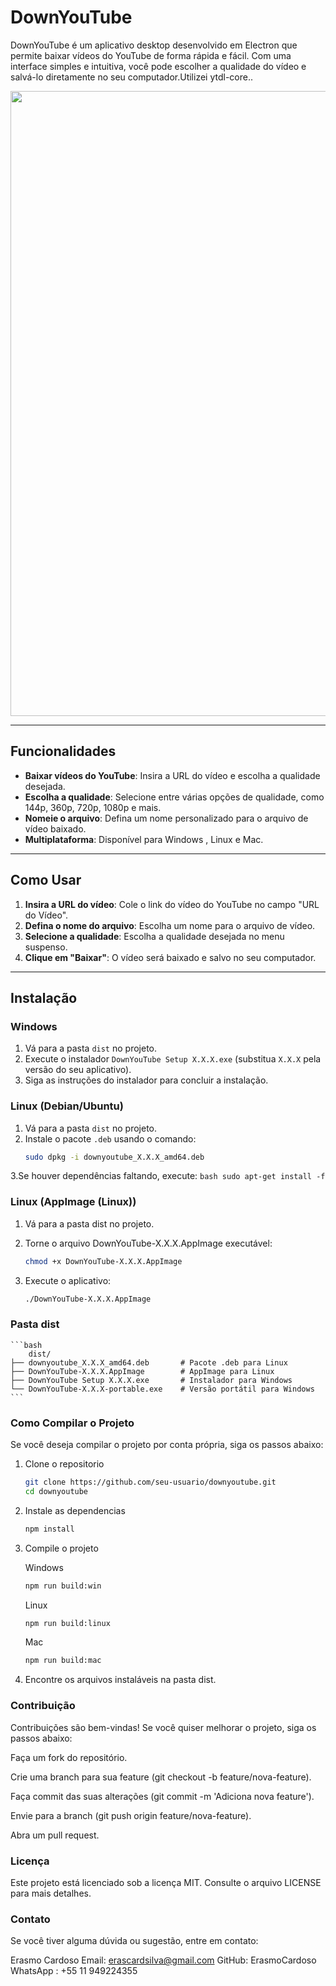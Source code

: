 # DownYouTube

DownYouTube é um aplicativo desktop desenvolvido em Electron que permite baixar vídeos do YouTube de forma rápida e fácil. Com uma interface simples e intuitiva, você pode escolher a qualidade do vídeo e salvá-lo diretamente no seu computador.Utilizei ytdl-core..

<img width = "1000px" src="https://github.com/user-attachments/assets/defeb61b-562c-4624-af3e-108227d73d7c">


---

## Funcionalidades

- **Baixar vídeos do YouTube**: Insira a URL do vídeo e escolha a qualidade desejada.
- **Escolha a qualidade**: Selecione entre várias opções de qualidade, como 144p, 360p, 720p, 1080p e mais.
- **Nomeie o arquivo**: Defina um nome personalizado para o arquivo de vídeo baixado.
- **Multiplataforma**: Disponível para Windows , Linux e Mac.

---

## Como Usar

1. **Insira a URL do vídeo**: Cole o link do vídeo do YouTube no campo "URL do Vídeo".
2. **Defina o nome do arquivo**: Escolha um nome para o arquivo de vídeo.
3. **Selecione a qualidade**: Escolha a qualidade desejada no menu suspenso.
4. **Clique em "Baixar"**: O vídeo será baixado e salvo no seu computador.

---

## Instalação

### Windows

1. Vá para a pasta `dist` no  projeto.
2. Execute o instalador `DownYouTube Setup X.X.X.exe` (substitua `X.X.X` pela versão do seu aplicativo).
3. Siga as instruções do instalador para concluir a instalação.

### Linux (Debian/Ubuntu)

1. Vá para a pasta `dist` no  projeto.
2. Instale o pacote `.deb` usando o comando:
   ```bash
   sudo dpkg -i downyoutube_X.X.X_amd64.deb
   ```
3.Se houver dependências faltando, execute:
    ```bash
    sudo apt-get install -f
    ```
### Linux (AppImage (Linux))  

1. Vá para a pasta dist no projeto.

2. Torne o arquivo DownYouTube-X.X.X.AppImage executável:
    ```bash
    chmod +x DownYouTube-X.X.X.AppImage
    ```

3. Execute o aplicativo:
    ```bash
    ./DownYouTube-X.X.X.AppImage
    ```
### Pasta dist
    ```bash
        dist/
    ├── downyoutube_X.X.X_amd64.deb       # Pacote .deb para Linux
    ├── DownYouTube-X.X.X.AppImage        # AppImage para Linux
    ├── DownYouTube Setup X.X.X.exe       # Instalador para Windows
    └── DownYouTube-X.X.X-portable.exe    # Versão portátil para Windows
    ``` 

### Como Compilar o Projeto

Se você deseja compilar o projeto por conta própria, siga os passos abaixo:

1. Clone o repositorio

    ```bash
    git clone https://github.com/seu-usuario/downyoutube.git
    cd downyoutube
    ```
2. Instale as dependencias

    ```bash
    npm install
    ```
3. Compile o projeto

    Windows
    ```bash
    npm run build:win
    ```
    Linux
    ```bash
    npm run build:linux
    ```
    Mac
    ```bash
    npm run build:mac
    ```
4. Encontre os arquivos instaláveis na pasta dist.

### Contribuição
Contribuições são bem-vindas! Se você quiser melhorar o projeto, siga os passos abaixo:

Faça um fork do repositório.

Crie uma branch para sua feature (git checkout -b feature/nova-feature).

Faça commit das suas alterações (git commit -m 'Adiciona nova feature').

Envie para a branch (git push origin feature/nova-feature).

Abra um pull request.

### Licença
Este projeto está licenciado sob a licença MIT. Consulte o arquivo LICENSE para mais detalhes.

### Contato
Se você tiver alguma dúvida ou sugestão, entre em contato:

Erasmo Cardoso
Email: erascardsilva@gmail.com
GitHub: ErasmoCardoso
WhatsApp : +55 11 949224355
